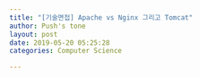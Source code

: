 ```yaml
---
title: "[기술면접] Apache vs Nginx 그리고 Tomcat"
author: Push's tone
layout: post
date: 2019-05-20 05:25:28
categories: Computer Science

---
```


